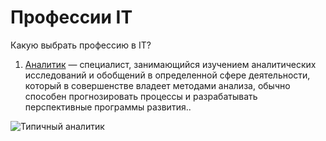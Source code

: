 # Профессии IT

Какую выбрать профессию в IT?

1. [Аналитик][id] — специалист, занимающийся изучением аналитических исследований и обобщений в определенной сфере деятельности, который в совершенстве владеет методами анализа, обычно способен прогнозировать процессы и разрабатывать перспективные программы развития..

[id]: https://ru.wikipedia.org/wiki/Аналитик

![Типичный аналитик](analyst.jpg)